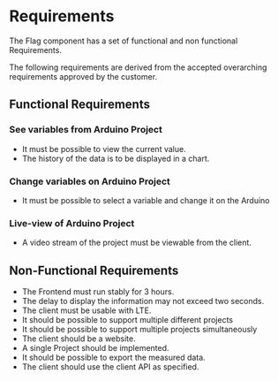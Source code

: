 # Requirements

The Flag component has a set of functional and non functional Requirements.

The following requirements are derived from the accepted overarching requirements approved by the customer. 

## Functional Requirements

### See variables from Arduino Project

* It must be possible to view the current value.
* The history of the data is to be displayed in a chart.

### Change variables on Arduino Project

* It must be possible to select a variable and change it on the Arduino

### Live-view of Arduino Project

* A video stream of the project must be viewable from the client.

## Non-Functional Requirements

* The Frontend must run stably for 3 hours.
* The delay to display the information may not exceed two seconds.
* The client must be usable with LTE.
* It should be possible to support multiple different projects
* It should be possible to support multiple projects simultaneously 
* The client should be a website.
* A single Project should be implemented.
* It should be possible to export the measured data.
* The client should use the client API as specified.

